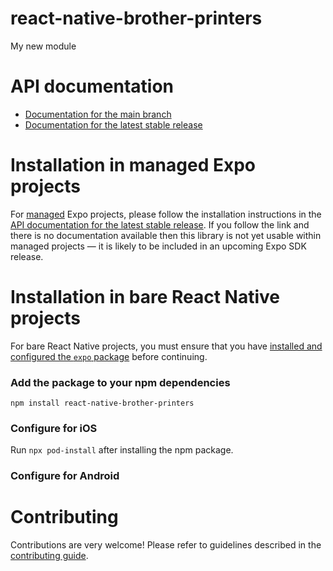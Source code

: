 # react-native-brother-printers

My new module

# API documentation

- [Documentation for the main branch](https://github.com/expo/expo/blob/main/docs/pages/versions/unversioned/sdk/react-native-brother-printers.md)
- [Documentation for the latest stable release](https://docs.expo.dev/versions/latest/sdk/react-native-brother-printers/)

# Installation in managed Expo projects

For [managed](https://docs.expo.dev/archive/managed-vs-bare/) Expo projects, please follow the installation instructions in the [API documentation for the latest stable release](#api-documentation). If you follow the link and there is no documentation available then this library is not yet usable within managed projects &mdash; it is likely to be included in an upcoming Expo SDK release.

# Installation in bare React Native projects

For bare React Native projects, you must ensure that you have [installed and configured the `expo` package](https://docs.expo.dev/bare/installing-expo-modules/) before continuing.

### Add the package to your npm dependencies

```
npm install react-native-brother-printers
```

### Configure for iOS

Run `npx pod-install` after installing the npm package.


### Configure for Android



# Contributing

Contributions are very welcome! Please refer to guidelines described in the [contributing guide]( https://github.com/expo/expo#contributing).

